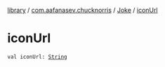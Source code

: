 [library](../../index.md) / [com.aafanasev.chucknorris](../index.md) / [Joke](index.md) / [iconUrl](./icon-url.md)

# iconUrl

`val iconUrl: `[`String`](https://kotlinlang.org/api/latest/jvm/stdlib/kotlin/-string/index.html)